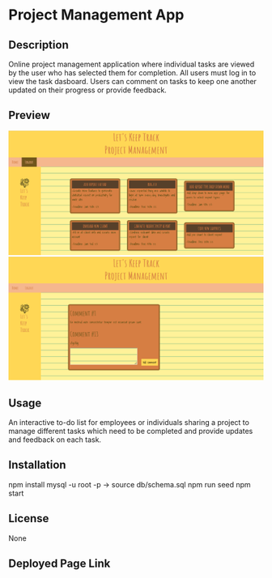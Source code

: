 # Project Management App

## Description

Online project management application where individual tasks are viewed by the user who has selected them for completion. All users must log in to view the task dasboard. Users can comment on tasks to keep one another updated on their progress or provide feedback.

## Preview

![Website Preview Image](./public/images/preview1.png)
![Website Preview Image](./public/images/preview2.png)

## Usage

An interactive to-do list for employees or individuals sharing a project to manage different tasks which need to be completed and provide updates and feedback on each task. 

## Installation

npm install
mysql -u root -p -> source db/schema.sql
npm run seed
npm start

## License

None

## Deployed Page Link
